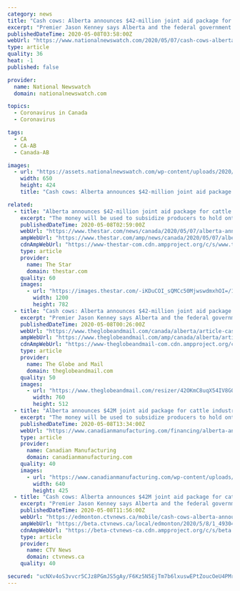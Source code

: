 ```yaml
---
category: news
title: "Cash cows: Alberta announces $42-million joint aid package for cattle industry"
excerpt: "Premier Jason Kenney says Alberta and the federal government will cost share a $42-million program to help farmers and ranchers deal with a backlog of cattle waiting to be processed during the COVID-19 pandemic."
publishedDateTime: 2020-05-08T03:58:00Z
webUrl: "https://www.nationalnewswatch.com/2020/05/07/cash-cows-alberta-announces-42-million-joint-aid-package-for-cattle-industry/"
type: article
quality: 36
heat: -1
published: false

provider:
  name: National Newswatch
  domain: nationalnewswatch.com

topics:
  - Coronavirus in Canada
  - Coronavirus

tags:
  - CA
  - CA-AB
  - Canada-AB

images:
  - url: "https://assets.nationalnewswatch.com/wp-content/uploads/2020/05/07200021/JFJ10662055.jpg"
    width: 650
    height: 424
    title: "Cash cows: Alberta announces $42-million joint aid package for cattle industry"

related:
  - title: "Alberta announces $42-million joint aid package for cattle industry"
    excerpt: "The money will be used to subsidize producers to hold onto and feed cattle for up to nine weeks to match reduced demand and processing capacity."
    publishedDateTime: 2020-05-08T02:59:00Z
    webUrl: "https://www.thestar.com/news/canada/2020/05/07/alberta-announces-42-million-joint-aid-package-for-cattle-industry.html"
    ampWebUrl: "https://www.thestar.com/amp/news/canada/2020/05/07/alberta-announces-42-million-joint-aid-package-for-cattle-industry.html"
    cdnAmpWebUrl: "https://www-thestar-com.cdn.ampproject.org/c/s/www.thestar.com/amp/news/canada/2020/05/07/alberta-announces-42-million-joint-aid-package-for-cattle-industry.html"
    type: article
    provider:
      name: The Star
      domain: thestar.com
    quality: 60
    images:
      - url: "https://images.thestar.com/-iKDuCOI_sQMCc50MjwswdmxhOI=/1200x782/smart/filters:cb(1588906630760)/https://www.thestar.com/content/dam/thestar/news/canada/2020/05/07/alberta-announces-42-million-joint-aid-package-for-cattle-industry/jfj10662055.jpg"
        width: 1200
        height: 782
  - title: "Cash cows: Alberta announces $42-million joint aid package with Ottawa for cattle industry"
    excerpt: "Premier Jason Kenney says Alberta and the federal government will cost share a $42-million program to help farmers and ranchers deal with a backlog of cattle waiting to be processed during the COVID-19 pandemic."
    publishedDateTime: 2020-05-08T00:26:00Z
    webUrl: "https://www.theglobeandmail.com/canada/alberta/article-cash-cows-alberta-announces-42-million-joint-aid-package-with-ottawa/"
    ampWebUrl: "https://www.theglobeandmail.com/amp/canada/alberta/article-cash-cows-alberta-announces-42-million-joint-aid-package-with-ottawa/"
    cdnAmpWebUrl: "https://www-theglobeandmail-com.cdn.ampproject.org/c/s/www.theglobeandmail.com/amp/canada/alberta/article-cash-cows-alberta-announces-42-million-joint-aid-package-with-ottawa/"
    type: article
    provider:
      name: The Globe and Mail
      domain: theglobeandmail.com
    quality: 50
    images:
      - url: "https://www.theglobeandmail.com/resizer/42OKmC8uqX54IV8GOQQkbQXyPUY=/760x0/filters:quality(80)/cloudfront-us-east-1.images.arcpublishing.com/tgam/DXPJTUYYZBKHTGFTQMPJF7KJVI.JPG"
        width: 760
        height: 512
  - title: "Alberta announces $42M joint aid package for cattle industry"
    excerpt: "The money will be used to subsidize producers to hold onto and feed cattle for up to nine weeks to match reduced demand and processing capacity"
    publishedDateTime: 2020-05-08T13:34:00Z
    webUrl: "https://www.canadianmanufacturing.com/financing/alberta-announces-42m-joint-aid-package-for-cattle-industry-253160/"
    type: article
    provider:
      name: Canadian Manufacturing
      domain: canadianmanufacturing.com
    quality: 40
    images:
      - url: "https://www.canadianmanufacturing.com/wp-content/uploads/2017/01/cows_holstein_cattle_farm_dairy_milk.jpg"
        width: 640
        height: 425
  - title: "Cash cows: Alberta announces $42M joint aid package for cattle industry"
    excerpt: "Premier Jason Kenney says Alberta and the federal government will cost share a $42-million program to help farmers and ranchers deal with a backlog of cattle waiting to be processed during the COVID-19 pandemic."
    publishedDateTime: 2020-05-08T11:56:00Z
    webUrl: "https://edmonton.ctvnews.ca/mobile/cash-cows-alberta-announces-42m-joint-aid-package-for-cattle-industry-1.4930462"
    ampWebUrl: "https://beta.ctvnews.ca/local/edmonton/2020/5/8/1_4930462.html"
    cdnAmpWebUrl: "https://beta-ctvnews-ca.cdn.ampproject.org/c/s/beta.ctvnews.ca/local/edmonton/2020/5/8/1_4930462.html"
    type: article
    provider:
      name: CTV News
      domain: ctvnews.ca
    quality: 40

secured: "ucNXv4oS3vvcr5CJz8PGmJS5gAy/F6Kz5N5EjTm7b6lxuswEPtZoucOeU4PMrtJHAy6/Ne4zfqVq6+TplNVTs+272LKBIGUvrKhaV4B3lp9mv/w7vzWwSl426mPqBNksNhR8zqdsgOLdBCIxRdnZn0eu3FNetoCMv7wTZQAdEyL5BQt5dz72IkqgzbJLihdMuXHczfOJBf32RTAmSuT4/g2udErrizlcw8XOLQS+u8r2Sxr+Kt/1U/dRyyR27ZddCt1aBdynNd5n94Qq2LoV8uTKEUjsiMXkeuFIt79kU5xa8fEKrwQi9zPx8eO4z4Fs;XqmkGoHNTWi8mAHAlQQn9Q=="
---
```


